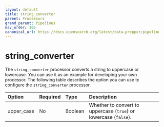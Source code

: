 ```yaml
---
layout: default
title: string_converter
parent: Processors
grand_parent: Pipelines
nav_order: 105
canonical_url: https://docs.opensearch.org/latest/data-prepper/pipelines/configuration/processors/string-converter/
---
```


# string_converter


The `string_converter` processor converts a string to uppercase or lowercase. You can use it as an example for developing your own processor. The following table describes the option you can use to configure the `string_converter` processor.

<!--
This table is autogenerated. Do not edit it.
- name: string_converter
- pluginType: processor
- source: https://github.com/opensearch-project/data-prepper/blob/c4455a7785bc2da4358067c217be7085e0bc8d0f/data-prepper-plugins/common/src/main/java/org/opensearch/dataprepper/plugins/processor/StringProcessor.java
-->

Option | Required | Type | Description
:--- | :--- | :--- | :---
upper_case | No | Boolean | Whether to convert to uppercase (`true`) or lowercase (`false`).

<!---## Configuration

Content will be added to this section.

## Metrics

Content will be added to this section.--->